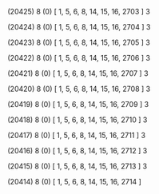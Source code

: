 (20425) 8 (0) [ 1, 5, 6, 8, 14, 15, 16, 2703 ] 3 


(20424) 8 (0) [ 1, 5, 6, 8, 14, 15, 16, 2704 ] 3 


(20423) 8 (0) [ 1, 5, 6, 8, 14, 15, 16, 2705 ] 3 


(20422) 8 (0) [ 1, 5, 6, 8, 14, 15, 16, 2706 ] 3 


(20421) 8 (0) [ 1, 5, 6, 8, 14, 15, 16, 2707 ] 3 


(20420) 8 (0) [ 1, 5, 6, 8, 14, 15, 16, 2708 ] 3 


(20419) 8 (0) [ 1, 5, 6, 8, 14, 15, 16, 2709 ] 3 


(20418) 8 (0) [ 1, 5, 6, 8, 14, 15, 16, 2710 ] 3 


(20417) 8 (0) [ 1, 5, 6, 8, 14, 15, 16, 2711 ] 3 


(20416) 8 (0) [ 1, 5, 6, 8, 14, 15, 16, 2712 ] 3 


(20415) 8 (0) [ 1, 5, 6, 8, 14, 15, 16, 2713 ] 3 


(20414) 8 (0) [ 1, 5, 6, 8, 14, 15, 16, 2714 ]  

